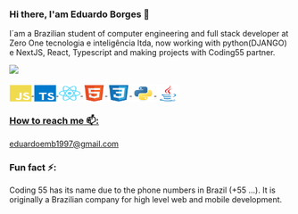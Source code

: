 ### Hi there, I'am Eduardo Borges 👋
I´am a Brazilian student of computer engineering and full stack developer at Zero One tecnologia e inteligência ltda, now working with python(DJANGO) e NextJS, React, Typescript and making projects with Coding55 partner.

 <div>
  <a href="https://github.com/eduardoborges55">
  <img height="180em" src="https://github-readme-stats.vercel.app/api?username=eduardoborges55&show_icons=true&theme=dark&include_all_commits=true&count_private=true"/>
</div>
<div style="display: inline_block"><br>
  <img align="center" alt="Js" height="30" width="40" src="https://raw.githubusercontent.com/devicons/devicon/master/icons/javascript/javascript-plain.svg">
  <img align="center" alt="Ts" height="30" width="40" src="https://raw.githubusercontent.com/devicons/devicon/master/icons/typescript/typescript-plain.svg">
  <img align="center" alt="React" height="30" width="40" src="https://raw.githubusercontent.com/devicons/devicon/master/icons/react/react-original.svg">
  <img align="center" alt="HTML" height="30" width="40" src="https://raw.githubusercontent.com/devicons/devicon/master/icons/html5/html5-original.svg">
  <img align="center" alt="CSS" height="30" width="40" src="https://raw.githubusercontent.com/devicons/devicon/master/icons/css3/css3-original.svg">
  <img align="center" alt="Python" height="30" width="40" src="https://raw.githubusercontent.com/devicons/devicon/master/icons/python/python-original.svg">
  
  <img align="center" alt="Java" height="30" width="40" src="https://raw.githubusercontent.com/devicons/devicon/master/icons/java/java-original.svg">
</div>

### How to reach me 📫:

eduardoemb1997@gmail.com

### Fun fact ⚡: 

Coding 55 has its name due to the phone numbers in Brazil (+55 ...). It is originally a Brazilian company for high level web and mobile development.
